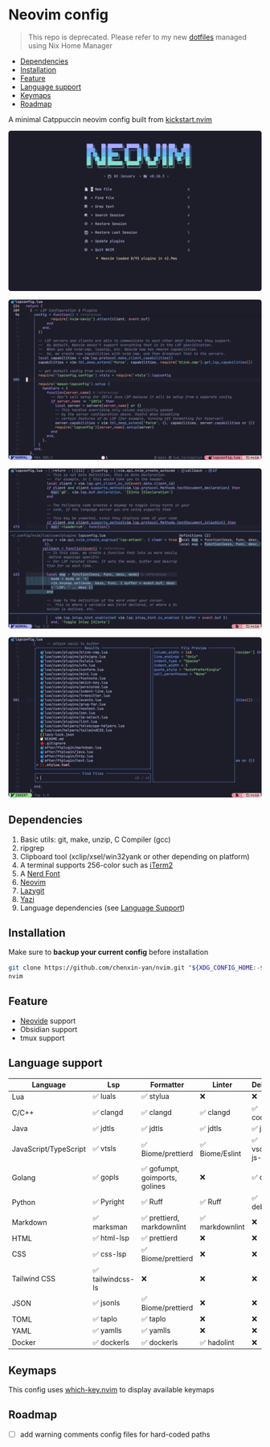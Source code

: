# Neovim config

> This repo is deprecated. Please refer to my new [dotfiles](https://github.com/chenxin-yan/nix-dotfiles#) managed using Nix Home Manager

<!--toc:start-->

- [Dependencies](#dependencies)
- [Installation](#installation)
- [Feature](#feature)
- [Language support](#language-support)
- [Keymaps](#keymaps)
- [Roadmap](#roadmap)
<!--toc:end-->

A minimal Catppuccin neovim config built from [kickstart.nvim](https://github.com/nvim-lua/kickstart.nvim)

![Preview 1](./preview_1.png)

![Preview 2](./preview_2.png)

![Preview 3](./preview_3.png)

![Preview 4](./preview_4.png)

## Dependencies

1. Basic utils: git, make, unzip, C Compiler (gcc)
2. ripgrep
3. Clipboard tool (xclip/xsel/win32yank or other depending on platform)
4. A terminal supports 256-color such as [iTerm2](https://iterm2.com/index.html)
5. A [Nerd Font](https://www.nerdfonts.com/#home)
6. [Neovim](https://neovim.io)
7. [Lazygit](https://github.com/jesseduffield/lazygit)
8. [Yazi](https://yazi-rs.github.io)
9. Language dependencies (see [Language Support](#language-support))

## Installation

Make sure to **backup your current config** before installation

```bash
git clone https://github.com/chenxin-yan/nvim.git "${XDG_CONFIG_HOME:-$HOME/.config}"/nvim
nvim
```

## Feature

- [Neovide](https://github.com/neovide/neovide) support
- Obsidian support
- tmux support

## Language support

| Language              | Lsp               | Formatter                      | Linter          | Debugger           | Testing                       |
| --------------------- | ----------------- | ------------------------------ | --------------- | ------------------ | ----------------------------- |
| Lua                   | ✅ luals          | ✅ stylua                      | ❌              | ❌                 | ❌                            |
| C/C++                 | ✅ clangd         | ✅ clangd                      | ✅ clangd       | ✅ codelldb        | ❌                            |
| Java                  | ✅ jdtls          | ✅ jdtls                       | ✅ jdtls        | ✅ jdtls           | ✅ java-test                  |
| JavaScript/TypeScript | ✅ vtsls          | ✅ Biome/prettierd             | ✅ Biome/Eslint | ✅ vscode-js-debug | ✅ neotest-jest/vimtest-mocha |
| Golang                | ✅ gopls          | ✅ gofumpt, goimports, golines | ❌              | ✅ delve           | ✅ neotest-golang             |
| Python                | ✅ Pyright        | ✅ Ruff                        | ✅ Ruff         | ✅ debugpy         | ✅ neotest-python             |
| Markdown              | ✅ marksman       | ✅ prettierd, markdownlint     | ✅ markdownlint | ❌                 | ❌                            |
| HTML                  | ✅ html-lsp       | ✅ prettierd                   | ❌              | ❌                 | ❌                            |
| CSS                   | ✅ css-lsp        | ✅ Biome/prettierd             | ❌              | ❌                 | ❌                            |
| Tailwind CSS          | ✅ tailwindcss-ls | ❌                             | ❌              | ❌                 | ❌                            |
| JSON                  | ✅ jsonls         | ✅ Biome/prettierd             | ❌              | ❌                 | ❌                            |
| TOML                  | ✅ taplo          | ✅ taplo                       | ❌              | ❌                 | ❌                            |
| YAML                  | ✅ yamlls         | ✅ yamlls                      | ❌              | ❌                 | ❌                            |
| Docker                | ✅ dockerls       | ✅ dockerls                    | ✅ hadolint     | ❌                 | ❌                            |

## Keymaps

This config uses [which-key.nvim](https://github.com/folke/which-key.nvim) to display available keymaps

## Roadmap

- [ ] add warning comments config files for hard-coded paths
